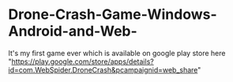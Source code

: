 # Drone-Crash-Game-Windows-Android-and-Web-
It's my first game ever which is available on google play store here "https://play.google.com/store/apps/details?id=com.WebSpider.DroneCrash&pcampaignid=web_share"
